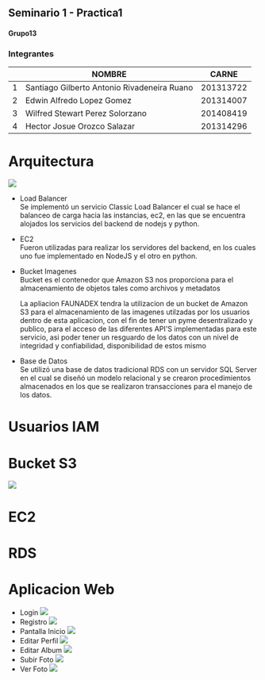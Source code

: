 ## Seminario 1 -  Practica1
#### Grupo13

### Integrantes

|   | NOMBRE                                      | CARNE     |
| - | ------------------------------------------- | --------- |
| 1 | Santiago Gilberto Antonio Rivadeneira Ruano | 201313722 |
| 2 | Edwin Alfredo Lopez Gomez                   | 201314007 |
| 3 | Wilfred Stewart Perez Solorzano             | 201408419 |
| 4 | Hector Josue Orozco Salazar                 | 201314296 |

# Arquitectura

<img src="images/arquitectura.png">

* Load Balancer
    <br>Se implementó un servicio Classic Load Balancer el cual se hace el balanceo de carga hacia las instancias, ec2, en las que se encuentra alojados los servicios del backend de nodejs y python. 
* EC2
    <br>Fueron utilizadas para realizar los servidores del backend, en los cuales uno fue implementado en NodeJS y el otro en python.   
* Bucket Imagenes
    <br>Bucket es el contenedor que Amazon S3 nos proporciona para el almacenamiento de objetos
    tales como archivos y metadatos 

    La apliacion FAUNADEX tendra la utilizacion de un bucket de Amazon S3 para el almacenamiento 
    de las imagenes utilzadas por los usuarios dentro de esta aplicacion, con el fin de tener
    un pyme desentralizado y publico, para el acceso de las diferentes API'S implementadas para
    este servicio, asi poder tener un resguardo de los datos con un nivel de integridad y 
    confiabilidad, disponibilidad de estos mismo

* Base de Datos
    <br>Se utilizó una base de datos tradicional RDS con un servidor SQL Server en el cual se diseñó un modelo relacional y se crearon procedimientos almacenados en los que se realizaron transacciones para el manejo de los datos.

# Usuarios IAM

# Bucket S3

<img src="images/bucketImagenes.png">

# EC2

# RDS

# Aplicacion Web

* Login
    <img src="images/login.png">
* Registro
    <img src="images/registro.png">
* Pantalla Inicio
    <img src="images/inicio.png">
* Editar Perfil
    <img src="images/editarPerfil.png">
* Editar Album
    <img src="images/editarAlbum.png">
* Subir Foto
    <img src="images/subirFoto.png">
* Ver Foto
    <img src="images/verFotos.png">

